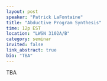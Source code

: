```yaml
---
layout: post
speaker: "Patrick LaFontaine"
title: "Abductive Program Synthesis"
time: 12p EST
location: "LWSN 3102A/B"
category: seminar
invited: false
link_abstract: true
bio: "TBA"
---
```

TBA
